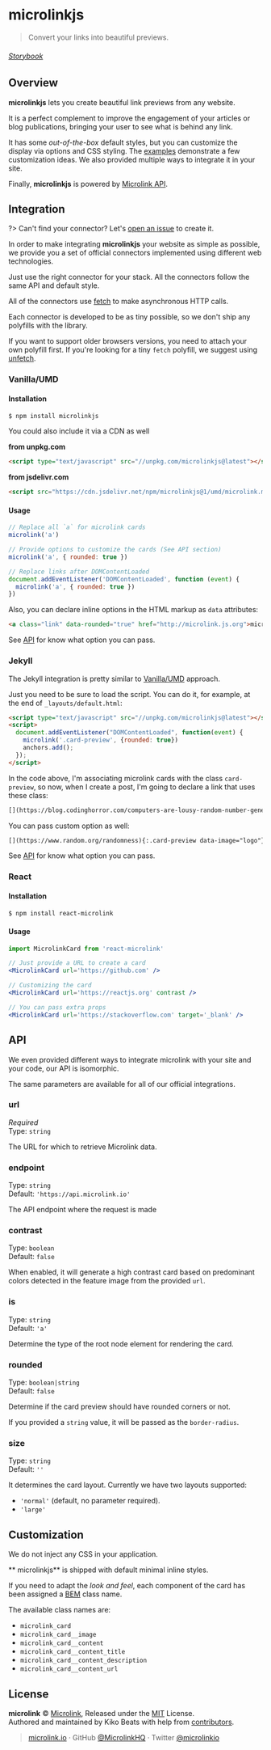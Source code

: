 # microlinkjs

> Convert your links into beautiful previews.

###### [Storybook](https://microlink-storybook.netlify.com)

## Overview

**microlinkjs** lets you create beautiful link previews from any website.

It is a perfect complement to improve the engagement of your articles or blog publications, bringing your user to see what is behind any link.

It has some *out-of-the-box* default styles, but you can customize the display via options and CSS styling. The [examples](/examples) demonstrate a few customization ideas. We also provided multiple ways to integrate it in your site.

Finally, **microlinkjs** is powered by [Microlink API](https://docs.microlink.io).

## Integration

?> Can't find your connector? Let's [open an issue](https://github.com/microlinkhq/microlinkjs/issues) to create it.

In order to make integrating **microlinkjs** your website as simple as possible, we provide you a set of official connectors implemented using different web technologies.

Just use the right connector for your stack. All the connectors follow the same API and default style.

All of the connectors use [fetch](https://developer.mozilla.org/es/docs/Web/API/Fetch_API) to make asynchronous HTTP calls.

Each connector is developed to be as tiny possible, so we don't ship any polyfills with the library.

If you want to support older browsers versions, you need to attach your own polyfill first. If you're looking for a tiny `fetch` polyfill, we suggest using [unfetch](https://github.com/developit/unfetch).

### Vanilla/UMD

#### Installation

```sh
$ npm install microlinkjs
```

You could also include it via a CDN as well

**from unpkg.com**

```html
<script type="text/javascript" src="//unpkg.com/microlinkjs@latest"></script>
```

**from jsdelivr.com**

```html
<script src="https://cdn.jsdelivr.net/npm/microlinkjs@1/umd/microlink.min.js"></script>
```

#### Usage

```js
// Replace all `a` for microlink cards
microlink('a')

// Provide options to customize the cards (See API section)
microlink('a', { rounded: true })

// Replace links after DOMContentLoaded
document.addEventListener('DOMContentLoaded', function (event) {
  microlink('a', { rounded: true })
})
```

Also, you can declare inline options in the HTML markup as `data` attributes:

```html
<a class="link" data-rounded="true" href="http://microlink.js.org">microlink.js.org</a>
```

See [API](#API) for know what option you can pass.

### Jekyll

The Jekyll integration is pretty similar to [Vanilla/UMD](#vanillaumd) approach.

Just you need to be sure to load the script. You can do it, for example, at the end of `_layouts/default.html`:

```html
<script type="text/javascript" src="//unpkg.com/microlinkjs@latest"></script>
<script>
  document.addEventListener("DOMContentLoaded", function(event) {
    microlink('.card-preview', {rounded: true})
    anchors.add();
  });
</script>
```

In the code above, I'm associating microlink cards with the class `card-preview`, so now, when I create a post, I'm going to declare a link that uses these class:

```html
[](https://blog.codinghorror.com/computers-are-lousy-random-number-generators){:.card-preview}
```

You can pass custom option as well:

```html
[](https://www.random.org/randomness){:.card-preview data-image="logo"}
```

See [API](#API) for know what option you can pass.

### React

#### Installation

```sh
$ npm install react-microlink
```

#### Usage

```jsx
import MicrolinkCard from 'react-microlink'

// Just provide a URL to create a card
<MicrolinkCard url='https://github.com' />

// Customizing the card
<MicrolinkCard url='https://reactjs.org' contrast />

// You can pass extra props
<MicrolinkCard url='https://stackoverflow.com' target='_blank' />
```

## API

We even provided different ways to integrate microlink with your site and your code, our API is isomorphic.

The same parameters are available for all of our official integrations.

### url

*Required*<br>
Type: `string`

The URL for which to retrieve Microlink data.

### endpoint

Type: `string`<br>
Default: `'https://api.microlink.io'`

The API endpoint where the request is made

### contrast

Type: `boolean`<br>
Default: `false`

When enabled, it will generate a high contrast card based on predominant colors detected in the feature image from the provided `url`.

### is

Type: `string`<br>
Default: `'a'`

Determine the type of the root node element for rendering the card.

### rounded

Type: `boolean|string`<br>
Default: `false`

Determine if the card preview should have rounded corners or not.

If you provided a `string` value, it will be passed as the `border-radius`.

### size

Type: `string`<br>
Default: `''`

It determines the card layout. Currently we have two layouts supported:

- `'normal'` (default, no parameter required).
- `'large'`

## Customization

We do not inject any CSS in your application.

** microlinkjs** is shipped with default minimal inline styles.

If you need to adapt the *look and feel*, each component of the card has been assigned a [BEM](http://getbem.com/introduction) class name.

The available class names are:

- `microlink_card`
- `microlink_card__image`
- `microlink_card__content`
- `microlink_card__content_title`
- `microlink_card__content_description`
- `microlink_card__content_url`

## License

**microlink** © [Microlink](https://microlink.io), Released under the [MIT](https://github.com/microlinkhq/microlinkjs/blob/master/LICENSE.md) License.<br>
Authored and maintained by Kiko Beats with help from [contributors](https://github.com/microlinkhq/microlinkjs/contributors).

> [microlink.io](https://microlink.io) · GitHub [@MicrolinkHQ](https://github.com/microlinkhq) · Twitter [@microlinkio](https://twitter.com/microlinkio)
